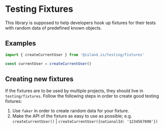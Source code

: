 <!-- gitbook-navigation: "Fixtures" -->

# Testing Fixtures

This library is supposed to help developers hook up fixtures for their tests
with random data of predefined known objects.

## Examples

```typescript
import { createCurrentUser } from '@island.is/testing/fixtures'

const currentUser = createCurrentUser()
```

## Creating new fixtures

If the fixtures are to be used by multiple projects, they should live in
`testing/fixtures`. Follow the following steps in order to create good testing
fixtures:

1. Use `faker` in order to create random data for your fixture.
2. Make the API of the fixture as easy to use as possible; e.g.
   `createCurrentUser()` | `createCurrentUser({nationalId: '1234567890'})`
